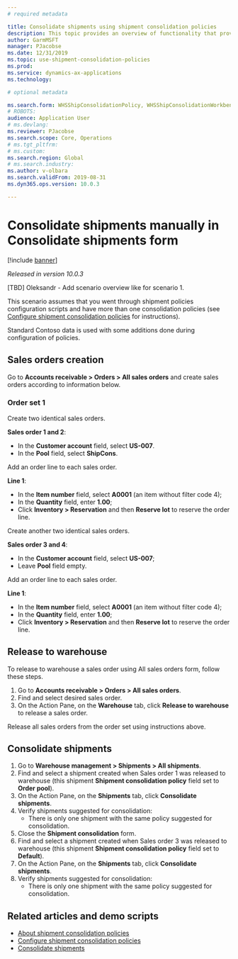 ```yaml
---
# required metadata

title: Consolidate shipments using shipment consolidation policies
description: This topic provides an overview of functionality that provides use of shipment consolidation policies.
author: GarmMSFT
manager: PJacobse
ms.date: 12/31/2019
ms.topic: use-shipment-consolidation-policies
ms.prod:
ms.service: dynamics-ax-applications
ms.technology:

# optional metadata

ms.search.form: WHSShipConsolidationPolicy, WHSShipConsolidationWorkbench
# ROBOTS:
audience: Application User
# ms.devlang:
ms.reviewer: PJacobse
ms.search.scope: Core, Operations
# ms.tgt_pltfrm:
# ms.custom:
ms.search.region: Global
# ms.search.industry:
ms.author: v-olbara
ms.search.validFrom: 2019-08-31
ms.dyn365.ops.version: 10.0.3

---
```


# Consolidate shipments manually in Consolidate shipments form

[!include [banner](../includes/banner.md)]

*Released in version 10.0.3*

[TBD] Oleksandr - Add scenario overview like for scenario 1.

This scenario assumes that you went through shipment policies configuration scripts and have more than one consolidation policies (see [Configure shipment consolidation policies](../warehousing/configure-shipment-consolidation-policies.md) for instructions).

Standard Contoso data is used with some additions done during configuration of policies.

## Sales orders creation

Go to **Accounts receivable > Orders > All sales orders** and create sales orders according to information below.

### Order set 1

Create two identical sales orders.

**Sales order 1 and 2**:

- In the **Customer account** field, select **US-007**.
- In the **Pool** field, select **ShipCons**.

Add an order line to each sales order.

**Line 1**:

- In the **Item number** field, select **A0001** (an item without filter code 4);
- In the **Quantity** field, enter **1.00**;
- Click **Inventory > Reservation** and then **Reserve lot** to reserve the order line.

Create another two identical sales orders.

**Sales order 3 and 4**:

- In the **Customer account** field, select **US-007**;
- Leave **Pool** field empty.

Add an order line to each sales order.

**Line 1**:

- In the **Item number** field, select **A0001** (an item without filter code 4);
- In the **Quantity** field, enter **1.00**;
- Click **Inventory > Reservation** and then **Reserve lot** to reserve the order line.

## Release to warehouse

To release to warehouse a sales order using All sales orders form, follow these steps.

1. Go to **Accounts receivable > Orders > All sales orders**.
1. Find and select desired sales order.
1. On the Action Pane, on the **Warehouse** tab, click **Release to warehouse** to release a sales order.

Release all sales orders from the order set using instructions above.

## Consolidate shipments

1. Go to **Warehouse management > Shipments > All shipments**.
1. Find and select a shipment created when Sales order 1 was released to warehouse (this shipment **Shipment consolidation policy** field set to **Order pool**).
1. On the Action Pane, on the **Shipments** tab, click **Consolidate shipments**.
1. Verify shipments suggested for consolidation:
    - There is only one shipment with the same policy suggested for consolidation.
1. Close the **Shipment consolidation** form.
1. Find and select a shipment created when Sales order 3 was released to warehouse (this shipment **Shipment consolidation policy** field set to **Default**).
1. On the Action Pane, on the **Shipments** tab, click **Consolidate shipments**.
1. Verify shipments suggested for consolidation:
    - There is only one shipment with the same policy suggested for consolidation.

## Related articles and demo scripts

- [About shipment consolidation policies](../warehousing/about-shipment-consolidation-policies.md)  
- [Configure shipment consolidation policies](../warehousing/configure-shipment-consolidation-policies.md)
- [Consolidate shipments](../warehousing/consolidate-shipments.md)